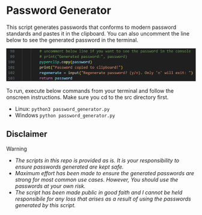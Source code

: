 # Password Generator
This script generates passwords that conforms to modern password standards and pastes it in the clipboard. You can also uncomment the line below to see the generated password in the terminal.

![password-generator-screenshot](assets/screenshot.png)

To run, execute below commands from your terminal and follow the onscreen instructions. Make sure you cd to the src directory first.
- Linux: `python3 password_generator.py`
- Windows `python password_generator.py`

## Disclaimer
> [!WARNING]
> - _The scripts in this repo is provided as is. It is your responsibility to ensure passwords generated are kept safe._
> - _Maximum effort has been made to ensure the generated passwords are strong for most common use cases. However, You should use the passwords at your own risk._
> - _The script has been made public in good faith and I cannot be held responsibile for any loss that arises as a result of using the passwords generated by this script._
